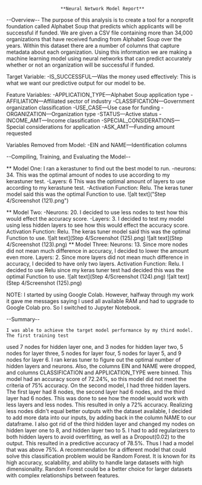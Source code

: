                         **Neural Network Model Report**



--Overview--
    The purpose of this analysis is to create a tool for a nonprofit foundation called Alphabet
Soup that predicts which applicants will be successful if funded. We are given a CSV file containing more than 34,000 organizations that have received funding from Alphabet Soup over the years.  Within this dataset there are a number of columns that capture metadata about each organization.  Using this information we are making a machine learning model using neural networks that can predict accurately whether or not an organization will be successful if funded.

Target Variable:
-IS_SUCCESSFUL—Was the money used effectively:  This is what we want our predictive output for our model to be.

Feature Variables:
-APPLICATION_TYPE—Alphabet Soup application type
-AFFILIATION—Affiliated sector of industry
-CLASSIFICATION—Government organization classification
-USE_CASE—Use case for funding
-ORGANIZATION—Organization type
-STATUS—Active status
-INCOME_AMT—Income classification
-SPECIAL_CONSIDERATIONS—Special considerations for application
-ASK_AMT—Funding amount requested

Variables Removed from Model:
-EIN and NAME—Identification columns

--Compiling, Training, and Evaluating the Model--


** Model One:  I ran a kerastuner to find out the best model to run.
-neurons: 34.  This was the optimal amount of nodes to use according to my kerastuner test.
-Layers: 6  This was the optimal amount of layers to use according to my kerastune test.
-Activation Function: Relu.  The keras tuner model said this was the optimal Function to use.
![alt text]("Step 4/Screenshot (121).png")

** Model Two:
-Neurons: 20.  I decided to use less nodes to test how this would effect the accuracy score.
-Layers: 3.  I decided to test my model using less hidden layers to see how this would effect the accuracy score.
Activation Function: Relu. The keras tuner model said this was the optimal Function to use.
![alt text](Step 4/Screenshot (125).png)  ![alt text](Step 4/Screenshot (123).png)
** Model Three:
Neurons: 13.  Since more nodes did not mean much difference in accuracy, I decided to lower the amount even more.
Layers: 2.  Since more layers did not mean much difference in accuracy, I decided to have only two layers.
Activation Function: Relu.  I decided to use Relu since my keras tuner test had decided this was the optimal Function to use.
![alt text](Step 4/Screenshot (124).png)  ![alt text](Step 4/Screenshot (125).png)



NOTE: I started by using Google Colab.  However, halfway through my work it gave me messages saying I used all available RAM and had to upgrade to Google Colab pro.  So I switched to Jupyter Notebook.

--Summary--


    I was able to achieve the target model performance by my third model.  The first training test
used 7 nodes for hidden layer one, and 3 nodes for hidden layer two, 5 nodes for layer three, 5 nodes for layer four, 5 nodes for layer 5, and 9 nodes for layer 6.  I ran keras tuner to figure out the optimal number of hidden layers and neurons.  Also, the columns EIN and NAME were dropped, and columns CLASSIFICATION and APPLICATION_TYPE were binned.  This model had an accuracy score of 72.24%, so this model did not meet the criteria of 75% accuracy.  On the second model, I had three hidden layers.  The first layer had 8 nodes, the second layer had 6 nodes, and the third layer had 6 nodes.  This was done to see how the model would work with less layers and less nodes.  This resulted in only a 72% accuracy.  Realizing less nodes didn't equal better outputs with the dataset available, I decided to add more data into our inputs, by adding back in the column NAME to our dataframe.  I also got rid of the third hidden layer and changed my nodes on hidden layer one to 8, and hidden layer two to 5.  I had to add regularizers to both hidden layers to avoid overfitting, as well as a Dropout(0.02) to the output.  This resulted in a predictive accuracy of 78.5%.  Thus I had a model that was above 75%.  A recommendation for a different model that could solve this classification problem would be Random Forest.  It is known for its high accuracy, scalability, and ability to handle large datasets with high dimensionality.  Random Forest could be a better choice for larger datasets with complex relationships between features.
